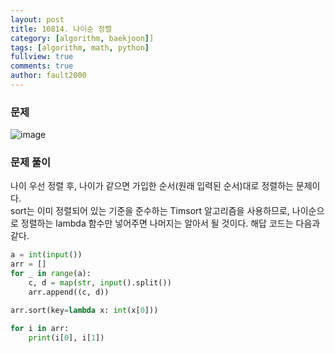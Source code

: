 ```yaml
---
layout: post
title: 10814. 나이순 정렬
category: [algorithm, baekjoon]]
tags: [algorithm, math, python]
fullview: true
comments: true
author: fault2000
---
```

### 문제

![image](https://user-images.githubusercontent.com/73513005/151024439-82d818a6-3569-4398-8451-d2aefffedee8.png)

### 문제 풀이

나이 우선 정렬 후, 나이가 같으면 가입한 순서(원래 입력된 순서)대로 정렬하는 문제이다.  
sort는 이미 정렬되어 있는 기준을 준수하는 Timsort 알고리즘을 사용하므로, 나이순으로 정렬하는 lambda 함수만 넣어주면 나머지는 알아서 될 것이다. 해답 코드는 다음과 같다.

```python
a = int(input())
arr = []
for _ in range(a):
    c, d = map(str, input().split())
    arr.append((c, d))

arr.sort(key=lambda x: int(x[0]))

for i in arr:
    print(i[0], i[1])
```
